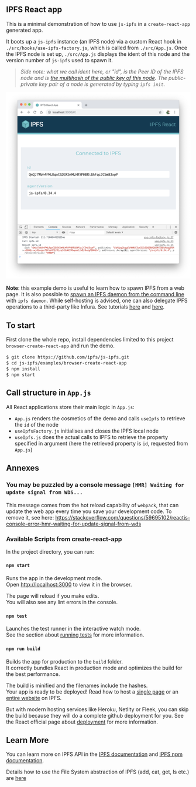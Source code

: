 ## IPFS React app

This is a minimal demonstration of how to use `js-ipfs` in a `create-react-app` generated app.

It boots up a `js-ipfs` instance (an IPFS node) via a custom React hook in `./src/hooks/use-ipfs-factory.js`, which is called from `./src/App.js`. Once the IPFS node is set up, `./src/App.js` displays the ident of this node and the version number of `js-ipfs` used to spawn it.

> _Side note: what we call ident here, or "id", is the Peer ID of the IPFS node and is [the multihash of the public key of this node](https://github.com/libp2p/specs/blob/master/peer-ids/peer-ids.md#peer-ids). The public-private key pair of a node is generated by typing `ipfs init`._

![Screen shot of the js ipfs node id info](./images/screenshot.png)


**Note**: this example demo is useful to learn how to spawn IPFS from a web page. It is also possible to [spawn an IPFS daemon from the command line](https://docs.ipfs.io/install/command-line/) with `ipfs daemon`.  While self-hosting is advised, one can also delegate IPFS operations to a third-party like Infura. See tutorials [here](https://blog.infura.io/part-2-getting-started-with-ipfs-on-infura/) and [here](https://blog.infura.io/part-2-getting-started-with-ipfs-on-infura/).

## To start

First clone the whole repo, install dependencies limited to this project `browser-create-react-app` and run the demo.

```console
$ git clone https://github.com/ipfs/js-ipfs.git
$ cd js-ipfs/examples/browser-create-react-app
$ npm install
$ npm start
```
## Call structure in `App.js`
All React applications store their main logic in `App.js`:
* `App.js` renders the cosmetics of the demo and calls `useIpfs` to retrieve the `id` of the node
* `useIpfsFactory.js` initialises and closes the IPFS local node
* `useIpfs.js` does the actual calls to IPFS to retrieve the property specified in argument (here the retrieved property is `id`, requested from `App.js`)

## Annexes
### You may be puzzled by a console message `[HMR] Waiting for update signal from WDS...`

This message comes from the hot reload capability of `webpack`, that can update the web app every time you save your development code. To remove it, see here: https://stackoverflow.com/questions/59695102/reactjs-console-error-hmr-waiting-for-update-signal-from-wds

### Available Scripts from create-react-app

In the project directory, you can run:

#### `npm start`

Runs the app in the development mode.<br>
Open [http://localhost:3000](http://localhost:3000) to view it in the browser.

The page will reload if you make edits.<br>
You will also see any lint errors in the console.

#### `npm test`

Launches the test runner in the interactive watch mode.<br>
See the section about [running tests](https://facebook.github.io/create-react-app/docs/running-tests) for more information.

#### `npm run build`

Builds the app for production to the `build` folder.<br>
It correctly bundles React in production mode and optimizes the build for the best performance.

The build is minified and the filenames include the hashes.<br>
Your app is ready to be deployed! Read how to host a [single page](https://docs.ipfs.io/how-to/websites-on-ipfs/single-page-website/) or an [entire website](https://docs.ipfs.io/how-to/websites-on-ipfs/multipage-website/#prerequisites) on IPFS.

But with modern hosting services like Heroku, Netlity or Fleek, you can skip the build because they will do a complete github deployment for you. See the React official page about [deployment](https://facebook.github.io/create-react-app/docs/deployment) for more information.


## Learn More

You can learn more on IPFS API in the [IPFS documentation](https://docs.ipfs.io/) and [IPFS npm documentation](https://www.npmjs.com/package/ipfs-http-client).

Details how to use the File System abstraction of IPFS (add, cat, get, ls etc.) are [here](https://github.com/ipfs/js-ipfs/blob/master/docs/core-api/FILES.md)

